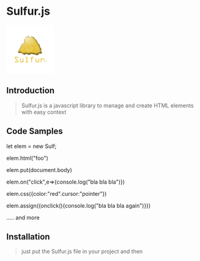 # Sulfur.js
<img style="align:center" width="25%" height="25%" src="https://github.com/JasimAlrawie/Sulfur.js/blob/main/logo.png"></img>

## Introduction

> Sulfur.js is a javascript library to manage and create HTML elements with easy context 

## Code Samples

> 
let elem = new Sulf;

elem.html("foo")

elem.put(document.body)

elem.on("click",e=>{console.log("bla bla bla")})

elem.css({color:"red".cursor:"pointer"})

elem.assign({onclick(){console.log("bla bla bla again")}})

..... and more

## Installation

> just put the Sulfur.js file in your project and then
> <script src="Sulfur.js"></script>
